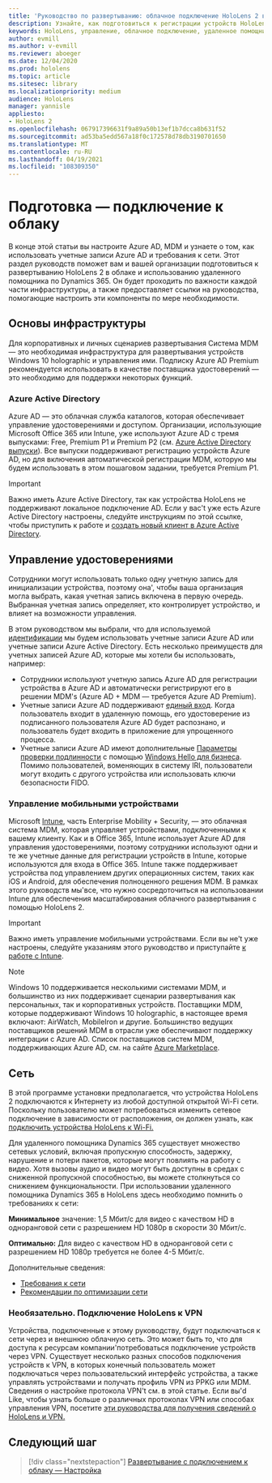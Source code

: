 ```yaml
---
title: 'Руководство по развертыванию: облачное подключение HoloLens 2 в масштабе с помощью удаленной помощи — подготовка'
description: Узнайте, как подготовиться к регистрации устройств HoloLens через облачно подключенную сеть с помощью Azure Active Directory и управления удостоверениями.
keywords: HoloLens, управление, облачное подключение, удаленное помощник, AAD, Azure AD, MDM, управление мобильными устройствами
author: evmill
ms.author: v-evmill
ms.reviewer: aboeger
ms.date: 12/04/2020
ms.prod: hololens
ms.topic: article
ms.sitesec: library
ms.localizationpriority: medium
audience: HoloLens
manager: yannisle
appliesto:
- HoloLens 2
ms.openlocfilehash: 067917396631f9a89a50b13ef1b7dcca8b631f52
ms.sourcegitcommit: ad53ba5edd567a18f0c172578d78db3190701650
ms.translationtype: MT
ms.contentlocale: ru-RU
ms.lasthandoff: 04/19/2021
ms.locfileid: "108309350"
---
```

# <a name="prepare---cloud-connected-guide"></a>Подготовка — подключение к облаку

В конце этой статьи вы настроите Azure AD, MDM и узнаете о том, как использовать учетные записи Azure AD и требования к сети. Этот раздел руководств поможет вам и вашей организации подготовиться к развертыванию HoloLens 2 в облаке и использованию удаленного помощника по Dynamics 365. Он будет проходить по важности каждой части инфраструктуры, а также предоставляет ссылки на руководства, помогающие настроить эти компоненты по мере необходимости.

## <a name="infrastructure-essentials"></a>Основы инфраструктуры

Для корпоративных и личных сценариев развертывания Система MDM — это необходимая инфраструктура для развертывания устройств Windows 10 holographic и управления ими. Подписку Azure AD Premium рекомендуется использовать в качестве поставщика удостоверений — это необходимо для поддержки некоторых функций.

### <a name="azure-active-directory"></a>Azure Active Directory

Azure AD — это облачная служба каталогов, которая обеспечивает управление удостоверениями и доступом. Организации, использующие Microsoft Office 365 или Intune, уже используют Azure AD с тремя выпусками: Free, Premium P1 и Premium P2 (см. [Azure Active Directory выпуски](https://azure.microsoft.com/documentation/articles/active-directory-editions)). Все выпуски поддерживают регистрацию устройств Azure AD, но для включения автоматической регистрации MDM, которую мы будем использовать в этом пошаговом задании, требуется Premium P1.

> [!IMPORTANT]
> Важно иметь Azure Active Directory, так как устройства HoloLens не поддерживают локальное подключение AD. Если у вас&#39;t уже есть Azure Active Directory настроены, следуйте инструкциям по этой ссылке, чтобы приступить к работе и [создать новый клиент в Azure Active Directory](https://docs.microsoft.com/azure/active-directory/fundamentals/active-directory-access-create-new-tenant).

## <a name="identity-management"></a>Управление удостоверениями

Сотрудники могут использовать только одну учетную запись для инициализации устройства, поэтому она&#39;, чтобы ваша организация могла выбрать, какая учетная запись включена в первую очередь. Выбранная учетная запись определяет, кто контролирует устройство, и влияет на возможности управления.

В этом руководством мы выбрали, что для используемой [идентификации](https://docs.microsoft.com/hololens/hololens-identity) мы будем использовать учетные записи Azure AD или учетные записи Azure Active Directory. Есть несколько преимуществ для учетных записей Azure AD, которые мы хотели бы использовать, например:

- Сотрудники используют учетную запись Azure AD для регистрации устройства в Azure AD и автоматически регистрируют его в решении MDM&#39;s (Azure AD + MDM — требуется Azure AD Premium).
- Учетные записи Azure AD поддерживают [единый вход](https://docs.microsoft.com/azure/active-directory/manage-apps/what-is-single-sign-on). Когда пользователь входит в удаленную помощь, его удостоверение из подписанного пользователя Azure AD будет распознано, и пользователь будет входить в приложение для упрощенного процесса.
- Учетные записи Azure AD имеют дополнительные [Параметры проверки подлинности](https://docs.microsoft.com/hololens/hololens-identity) с помощью [Windows Hello для бизнеса](https://docs.microsoft.com/windows/security/identity-protection/hello-for-business/hello-identity-verification). Помимо пользователей, воменяющих в систему IRI, пользователи могут входить с другого устройства или использовать ключи безопасности FIDO.

### <a name="mobile-device-management"></a>Управление мобильными устройствами

Microsoft [Intune](https://docs.microsoft.com/mem/intune/fundamentals/what-is-intune), часть Enterprise Mobility + Security, — это облачная система MDM, которая управляет устройствами, подключенными к вашему клиенту. Как и в Office 365, Intune использует Azure AD для управления удостоверениями, поэтому сотрудники используют одни и те же учетные данные для регистрации устройств в Intune, которые используются для входа в Office 365. Intune также поддерживает устройства под управлением других операционных систем, таких как iOS и Android, для обеспечения полноценного решения MDM. В рамках этого руководств мы&#39;все, что нужно сосредоточиться на использовании Intune для обеспечения масштабирования облачного развертывания с помощью HoloLens 2.

> [!IMPORTANT]
> Важно иметь управление мобильными устройствами. Если вы не&#39;t уже настроены, следуйте указаниям этого руководство и приступайте [к работе с Intune](https://docs.microsoft.com/mem/intune/fundamentals/free-trial-sign-up).

> [!NOTE]
> Windows 10 поддерживается несколькими системами MDM, и большинство из них поддерживает сценарии развертывания как персональных, так и корпоративных устройств. Поставщики MDM, которые поддерживают Windows 10 holographic, в настоящее время включают: AirWatch, MobileIron и другие. Большинство ведущих поставщиков решений MDM в отрасли уже обеспечивают поддержку интеграции с Azure AD. Список поставщиков систем MDM, поддерживающих Azure AD, см. на сайте [Azure Marketplace](https://azure.microsoft.com/marketplace/).

## <a name="network"></a>Сеть

В этой программе установки предполагается, что устройства HoloLens 2 подключаются к Интернету из любой доступной открытой Wi-Fi сети. Поскольку пользователю может потребоваться изменить сетевое подключение в зависимости от расположения, он должен узнать, как [подключить устройства HoloLens к Wi-Fi.](https://docs.microsoft.com/hololens/hololens-network)

Для удаленного помощника Dynamics 365 существует множество сетевых условий, включая пропускную способность, задержку, нарушение и потери пакетов, которые могут повлиять на работу с видео. Хотя вызовы аудио и видео могут быть доступны в средах с сниженной пропускной способностью, вы можете столкнуться со снижением функциональности. При использовании удаленного помощника Dynamics 365 в HoloLens здесь необходимо помнить о требованиях к сети:

**Минимальное** значение: 1,5 Мбит/с для видео с качеством HD в одноранговой сети с разрешением HD 1080p в скорости 30 Мбит/с.

**Оптимально:** Для видео с качеством HD в одноранговой сети с разрешением HD 1080p требуется не более 4-5 Мбит/с.

Дополнительные сведения:

- [Требования к сети](https://docs.microsoft.com/dynamics365/mixed-reality/remote-assist/requirements#network-requirements)
- [Рекомендации по оптимизации сети](https://docs.microsoft.com/dynamics365/mixed-reality/remote-assist/requirements#dynamics-365-remote-assist-hololens)

### <a name="optional-connect-your-hololens-to-vpn"></a>Необязательно. Подключение HoloLens к VPN

Устройства, подключенные к этому руководству, будут подключаться к сети через и внешнюю облачную сеть. Это может быть то, что для доступа к ресурсам компании&#39;потребоваться подключение устройств через VPN. Существует несколько разных способов подключения устройств к VPN, в которых конечный пользователь может подключаться через пользовательский интерфейс устройства, а также управлять устройствами и получать профиль VPN из PPKG или MDM. Сведения о настройке протокола VPN&#39;t см. в этой статье. Если вы&#39;d Like, чтобы узнать больше о различных протоколах VPN или способах управления VPN, посетите [эти руководства для получения сведений о HoloLens и VPN.](https://docs.microsoft.com/hololens/hololens-network#vpn)

## <a name="next-step"></a>Следующий шаг

> [!div class="nextstepaction"]
> [Развертывание с подключением к облаку — Настройка](hololens2-cloud-connected-configure.md)
